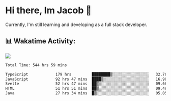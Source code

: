 # Hi there, Im Jacob 👋
Currently, I'm still learning and developing as a full stack developer.

## 📊 Wakatime Activity:

![](https://wakatime.com/share/@bfeff6fe-7f39-433c-bc17-53e716b9a274/c1084c79-5b1a-4658-a9e1-8a8ffabbc873.svg)

<!--START_SECTION:waka-->

```txt
Total Time: 544 hrs 59 mins

TypeScript            179 hrs         ████████▒░░░░░░░░░░░░░░░░   32.76 %
JavaScript            92 hrs 47 mins  ████▒░░░░░░░░░░░░░░░░░░░░   16.98 %
Svelte                52 hrs 47 mins  ██▒░░░░░░░░░░░░░░░░░░░░░░   09.66 %
HTML                  51 hrs 51 mins  ██▒░░░░░░░░░░░░░░░░░░░░░░   09.49 %
Java                  27 hrs 34 mins  █▒░░░░░░░░░░░░░░░░░░░░░░░   05.05 %
```

<!--END_SECTION:waka-->
